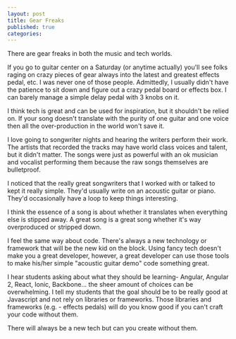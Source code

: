 ```yaml
---
layout: post
title: Gear Freaks
published: true
categories:
---
```


There are gear freaks in both the music and tech worlds. 

If you go to guitar center on a Saturday (or anytime actually) you'll see folks raging on crazy pieces of gear always into the latest and greatest effects pedal, etc. I was never one of those people. Admittedly, I usually didn't have the patience to sit down and figure out a crazy pedal board or effects box. I can barely manage a simple delay pedal with 3 knobs on it. 

I think tech is great and can be used for inspiration, but it shouldn't be relied on. If your song doesn't translate with the purity of one guitar and one voice then all the over-production in the world won't save it. 

I love going to songwriter nights and hearing the writers perform their work. The artists that recorded the tracks may have world class voices and talent, but it didn't matter. The songs were just as powerful with an ok musician and vocalist performing them because the raw songs themselves are bulletproof. 

I noticed that the really great songwriters that I worked with or talked to kept it really simple. They'd usually write on an acoustic guitar or piano. They'd occasionally have a loop to keep things interesting.

I think the essence of a song is about whether it translates when everything else is stipped away. A great song is a great song whether it's way overproduced or stripped down.

I feel the same way about code. There's always a new technology or framework that will be the new kid on the block. Using fancy tech doesn't make you a great developer, however, a great developer can use those tools to make his/her simple "acoustic guitar demo" code something great. 

I hear students asking about what they should be learning- Angular, Angular 2, React, Ionic, Backbone... the sheer amount of choices can be overwhelming. I tell my students that the goal should be to be really good at Javascript and not rely on libraries or frameworks. Those libraries and frameworks (e.g. - effects pedals) will do you know good if you can't craft your code without them. 

There will always be a new tech but can you create without them.